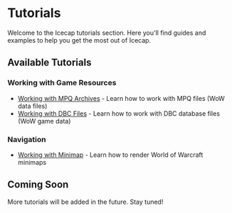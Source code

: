 # Tutorials

Welcome to the Icecap tutorials section. Here you'll find guides and examples to help you get the most out of Icecap.

## Available Tutorials

### Working with Game Resources
- [Working with MPQ Archives](assets/work_with_mpq.md) - Learn how to work with MPQ files (WoW data files)
- [Working with DBC Files](assets/work_with_dbc.md) - Learn how to work with DBC database files (WoW game data)

### Navigation
- [Working with Minimap](navigation/work_with_minimap.md) - Learn how to render World of Warcraft minimaps

## Coming Soon
More tutorials will be added in the future. Stay tuned!
